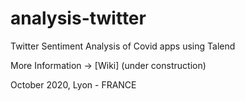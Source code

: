 # analysis-twitter
Twitter Sentiment Analysis of Covid apps using Talend

More Information -> [Wiki] (under construction)

October 2020, Lyon - FRANCE
